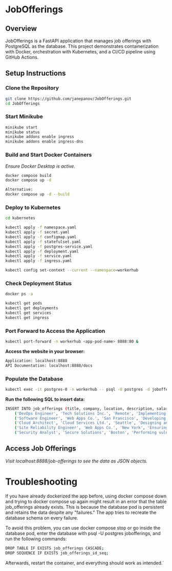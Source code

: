 # JobOfferings

## Overview
JobOfferings is a FastAPI application that manages job offerings with PostgreSQL as the database. This project demonstrates containerization with Docker, orchestration with Kubernetes, and a CI/CD pipeline using GitHub Actions.

## Setup Instructions

### Clone the Repository
```bash
git clone https://github.com/janepanov/JobOfferings.git
cd JobOfferings
```

### Start Minikube
```bash
minikube start
minikube status
minikube addons enable ingress
minikube addons enable ingress-dns
```

### Build and Start Docker Containers
_Ensure Docker Desktop is active._
```bash
docker compose build
docker compose up -d

Alternative:
docker compose up -d --build
```

### Deploy to Kubernetes
```bash
cd kubernetes

kubectl apply -f namespace.yaml
kubectl apply -f secret.yaml
kubectl apply -f configmap.yaml
kubectl apply -f statefulset.yaml
kubectl apply -f postgres-service.yaml
kubectl apply -f deployment.yaml
kubectl apply -f service.yaml
kubectl apply -f ingress.yaml

kubectl config set-context --current --namespace=workerhub
```

### Check Deployment Status
```bash
docker ps -a

kubectl get pods
kubectl get deployments
kubectl get services
kubectl get ingress
```

### Port Forward to Access the Application
```bash
kubectl port-forward -n workerhub <app-pod-name> 8888:80 &
```

**Access the website in your browser:**
```bash
Application: localhost:8888
API Documentation: localhost:8888/docs
```

### Populate the Database
```bash
kubectl exec -it postgres-0 -n workerhub -- psql -U postgres -d jobofferings
```

**Run the following SQL to insert data:**

```bash
INSERT INTO job_offerings (title, company, location, description, salary, remote) VALUES
    ('DevOps Engineer', 'Tech Solutions Inc.', 'Remote', 'Implementing CI/CD pipelines using Jenkins and Kubernetes', 120000.0, true),
    ('Software Engineer', 'Web Apps Co.', 'San Francisco', 'Developing scalable web applications using Python and Django', 130000.0, false),
    ('Cloud Architect', 'Cloud Services Ltd.', 'Seattle', 'Designing and implementing cloud solutions on AWS', 140000.0, true),
    ('Site Reliability Engineer', 'Web Apps Co.', 'New York', 'Ensuring high availability and performance of web applications', 125000.0, false),
    ('Security Analyst', 'Secure Solutions', 'Boston', 'Performing vulnerability assessments and implementing security measures', 110000.0, true);
```

## Access Job Offerings
_Visit localhost:8888/job-offerings to see the data as JSON objects._

# Troubleshooting
If you have already dockerized the app before, using docker compose down and trying to docker compose up again might result in an error that the table job_offerings already exists. This is because the database pod is persistent and retains the data despite any "failures." The app tries to recreate the database schema on every failure.

To avoid this problem, you can use docker compose stop or go inside the database pod, enter the database with psql -U postgres jobofferings, and run the following commands:

```bash
DROP TABLE IF EXISTS job_offerings CASCADE;
DROP SEQUENCE IF EXISTS job_offerings_id_seq;
```

Afterwards, restart the container, and everything should work as intended.`

